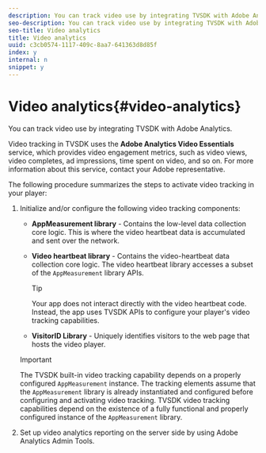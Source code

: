 ```yaml
---
description: You can track video use by integrating TVSDK with Adobe Analytics.
seo-description: You can track video use by integrating TVSDK with Adobe Analytics.
seo-title: Video analytics
title: Video analytics
uuid: c3cb0574-1117-409c-8aa7-641363d8d85f
index: y
internal: n
snippet: y
---
```


# Video analytics{#video-analytics}

You can track video use by integrating TVSDK with Adobe Analytics.

Video tracking in TVSDK uses the **Adobe Analytics Video Essentials** service, which provides video engagement metrics, such as video views, video completes, ad impressions, time spent on video, and so on. For more information about this service, contact your Adobe representative.

The following procedure summarizes the steps to activate video tracking in your player:

1. Initialize and/or configure the following video tracking components:

    * **AppMeasurement library** - Contains the low-level data collection core logic. This is where the video heartbeat data is accumulated and sent over the network. 
    * **Video heartbeat library** - Contains the video-heartbeat data collection core logic. The video heartbeat library accesses a subset of the `AppMeasurement` library APIs.     
    
      >[!TIP]
      >
      >Your app does not interact directly with the video heartbeat code. Instead, the app uses TVSDK APIs to configure your player's video tracking capabilities.

    * **VisitorID Library** - Uniquely identifies visitors to the web page that hosts the video player.

   >[!IMPORTANT]
   >
   >The TVSDK built-in video tracking capability depends on a properly configured `AppMeasurement` instance. The tracking elements assume that the `AppMeasurement` library is already instantiated and configured before configuring and activating video tracking. TVSDK video tracking capabilities depend on the existence of a fully functional and properly configured instance of the `AppMeasurement` library.

1. Set up video analytics reporting on the server side by using Adobe Analytics Admin Tools.

